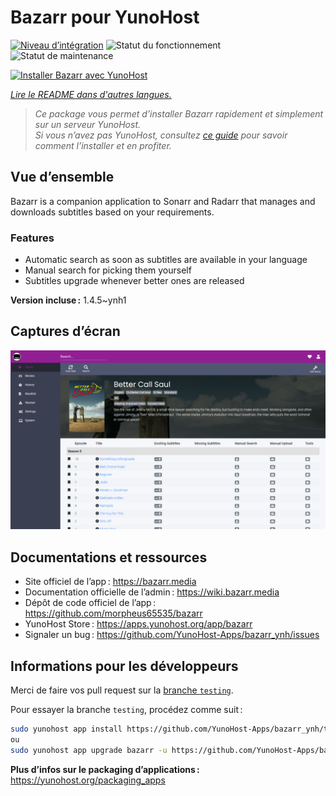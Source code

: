 <!--
Nota bene : ce README est automatiquement généré par <https://github.com/YunoHost/apps/tree/master/tools/readme_generator>
Il NE doit PAS être modifié à la main.
-->

# Bazarr pour YunoHost

[![Niveau d’intégration](https://dash.yunohost.org/integration/bazarr.svg)](https://ci-apps.yunohost.org/ci/apps/bazarr/) ![Statut du fonctionnement](https://ci-apps.yunohost.org/ci/badges/bazarr.status.svg) ![Statut de maintenance](https://ci-apps.yunohost.org/ci/badges/bazarr.maintain.svg)

[![Installer Bazarr avec YunoHost](https://install-app.yunohost.org/install-with-yunohost.svg)](https://install-app.yunohost.org/?app=bazarr)

*[Lire le README dans d'autres langues.](./ALL_README.md)*

> *Ce package vous permet d’installer Bazarr rapidement et simplement sur un serveur YunoHost.*  
> *Si vous n’avez pas YunoHost, consultez [ce guide](https://yunohost.org/install) pour savoir comment l’installer et en profiter.*

## Vue d’ensemble

Bazarr is a companion application to Sonarr and Radarr that manages and downloads subtitles based on your requirements.

### Features

- Automatic search as soon as subtitles are available in your language
- Manual search for picking them yourself
- Subtitles upgrade whenever better ones are released


**Version incluse :** 1.4.5~ynh1

## Captures d’écran

![Capture d’écran de Bazarr](./doc/screenshots/bazarr.png)

## Documentations et ressources

- Site officiel de l’app : <https://bazarr.media>
- Documentation officielle de l’admin : <https://wiki.bazarr.media>
- Dépôt de code officiel de l’app : <https://github.com/morpheus65535/bazarr>
- YunoHost Store : <https://apps.yunohost.org/app/bazarr>
- Signaler un bug : <https://github.com/YunoHost-Apps/bazarr_ynh/issues>

## Informations pour les développeurs

Merci de faire vos pull request sur la [branche `testing`](https://github.com/YunoHost-Apps/bazarr_ynh/tree/testing).

Pour essayer la branche `testing`, procédez comme suit :

```bash
sudo yunohost app install https://github.com/YunoHost-Apps/bazarr_ynh/tree/testing --debug
ou
sudo yunohost app upgrade bazarr -u https://github.com/YunoHost-Apps/bazarr_ynh/tree/testing --debug
```

**Plus d’infos sur le packaging d’applications :** <https://yunohost.org/packaging_apps>
